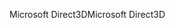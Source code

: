 <span data-ttu-id="b43ed-101">Microsoft Direct3D</span><span class="sxs-lookup"><span data-stu-id="b43ed-101">Microsoft Direct3D</span></span>